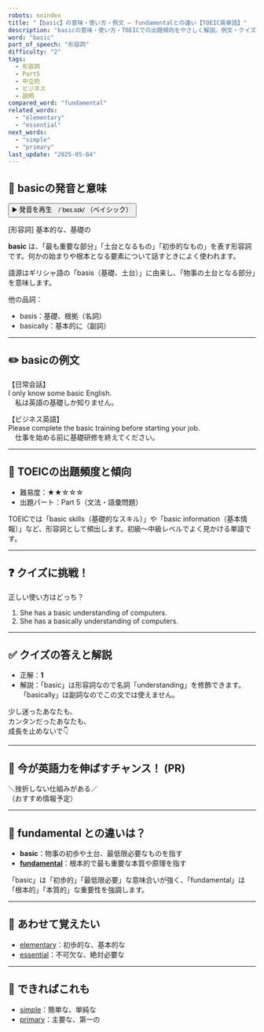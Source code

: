 ```yaml
---
robots: noindex
title: "【basic】の意味・使い方・例文 ― fundamentalとの違い【TOEIC英単語】"
description: "basicの意味・使い方・TOEICでの出題傾向をやさしく解説。例文・クイズ付きでfundamentalとの違いもわかりやすく学べます。"
word: "basic"
part_of_speech: "形容詞"
difficulty: "2"
tags:
  - 形容詞
  - Part5
  - 中立的
  - ビジネス
  - 説明
compared_word: "fundamental"
related_words:
  - "elementary"
  - "essential"
next_words:
  - "simple"
  - "primary"
last_update: "2025-05-04"
---
```


## 🔰 basicの発音と意味

<button class="play-audio" onclick="playTTS('basic')">
  <span class="play-audio-main">
    ▶️ 発音を再生　/ˈbeɪ.sɪk/
  </span>
  <span class="play-audio-sub">
    （ベイシック）
  </span>
</button>

[形容詞] 基本的な、基礎の

**basic** は、「最も重要な部分」「土台となるもの」「初歩的なもの」を表す形容詞です。何かの始まりや根本となる要素について話すときによく使われます。

語源はギリシャ語の「basis（基礎、土台）」に由来し、「物事の土台となる部分」を意味します。

他の品詞：  
- basis：基礎、根拠（名詞）
- basically：基本的に（副詞）

---

## ✏️ basicの例文

【日常会話】  
I only know some basic English.  
　私は英語の基礎しか知りません。

【ビジネス英語】  
Please complete the basic training before starting your job.  
　仕事を始める前に基礎研修を終えてください。

---

## 🎯 TOEICの出題頻度と傾向

- 難易度：★★☆☆☆
- 出題パート：Part 5（文法・語彙問題）

TOEICでは「basic skills（基礎的なスキル）」や「basic information（基本情報）」など、形容詞として頻出します。初級～中級レベルでよく見かける単語です。

---

## ❓ クイズに挑戦！

正しい使い方はどっち？

1. She has a basic understanding of computers.  
2. She has a basically understanding of computers.

---

## ✅ クイズの答えと解説

- 正解：**1**
- 解説：「basic」は形容詞なので名詞「understanding」を修飾できます。「basically」は副詞なのでこの文では使えません。

少し迷ったあなたも、  
カンタンだったあなたも、  
成長を止めないで👇️

---

## 🚀 今が英語力を伸ばすチャンス！ (PR)

<div class="info-center">
＼挫折しない仕組みがある／<br>  
（おすすめ情報予定）
</div>

---

## 🤔  fundamental との違いは？

- **basic**：物事の初歩や土台、最低限必要なものを指す
- **[fundamental](/word/fundamental)**：根本的で最も重要な本質や原理を指す

「basic」は「初歩的」「最低限必要」な意味合いが強く、「fundamental」は「根本的」「本質的」な重要性を強調します。

---

## 🧩 あわせて覚えたい

- [elementary](/word/elementary)：初歩的な、基本的な
- [essential](/word/essential)：不可欠な、絶対必要な

---

## 📖 できればこれも

- [simple](/word/simple)：簡単な、単純な
- [primary](/word/primary)：主要な、第一の

<!-- cvid: aid22_bid35 -->
